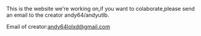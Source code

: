 This is the website we're working on,if you want to colaborate,please send an email to the creator andy64/andyutlb.

Email of creator:andy64lolxd@gmail.com
